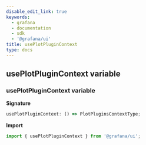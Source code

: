 ```yaml
---
disable_edit_link: true
keywords:
  - grafana
  - documentation
  - sdk
  - '@grafana/ui'
title: usePlotPluginContext
type: docs
---
```


## usePlotPluginContext variable

### usePlotPluginContext variable

<b>Signature</b>

```typescript
usePlotPluginContext: () => PlotPluginsContextType;
```

<b>Import</b>

```typescript
import { usePlotPluginContext } from '@grafana/ui';
```
